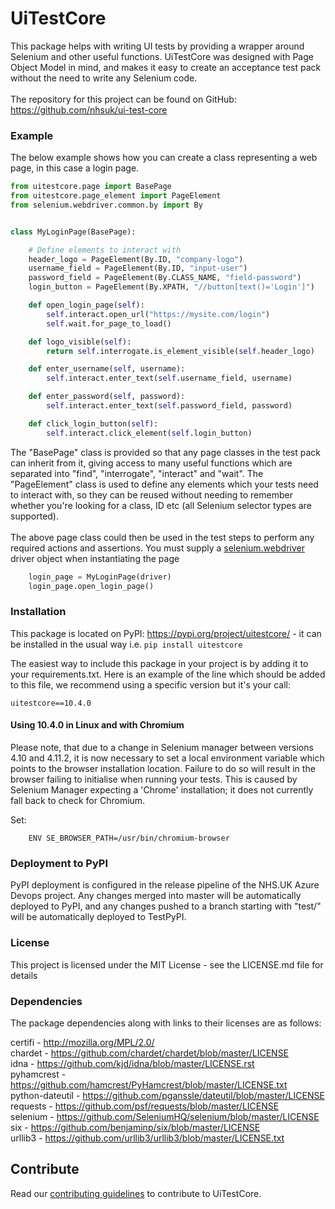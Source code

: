 # UiTestCore

This package helps with writing UI tests by providing a wrapper around Selenium and other useful functions. UiTestCore was designed with Page Object Model in mind, and makes it easy to create an acceptance test pack without the need to write any Selenium code.<br><br>
The repository for this project can be found on GitHub: https://github.com/nhsuk/ui-test-core

### Example

The below example shows how you can create a class representing a web page, in this case a login page.

```python
from uitestcore.page import BasePage
from uitestcore.page_element import PageElement
from selenium.webdriver.common.by import By


class MyLoginPage(BasePage):

    # Define elements to interact with
    header_logo = PageElement(By.ID, "company-logo")
    username_field = PageElement(By.ID, "input-user")
    password_field = PageElement(By.CLASS_NAME, "field-password")
    login_button = PageElement(By.XPATH, "//button[text()='Login']")

    def open_login_page(self):
        self.interact.open_url("https://mysite.com/login")
        self.wait.for_page_to_load()

    def logo_visible(self):
        return self.interrogate.is_element_visible(self.header_logo)

    def enter_username(self, username):
        self.interact.enter_text(self.username_field, username)

    def enter_password(self, password):
        self.interact.enter_text(self.password_field, password)

    def click_login_button(self):
        self.interact.click_element(self.login_button)
```

The "BasePage" class is provided so that any page classes in the test pack can inherit from it, giving access to many useful functions which are separated into "find", "interrogate", "interact" and "wait". The "PageElement" class is used to define any elements which your tests need to interact with, so they can be reused without needing to remember whether you're looking for a class, ID etc (all Selenium selector types are supported).<br><br>
The above page class could then be used in the test steps to perform any required actions and assertions.
You must supply a [selenium.webdriver](https://selenium-python.readthedocs.io/api.html) driver object when instantiating the page


```python
    login_page = MyLoginPage(driver)
    login_page.open_login_page()
```

### Installation
This package is located on PyPI: https://pypi.org/project/uitestcore/ - it can be installed in the usual way i.e. `pip install uitestcore`

The easiest way to include this package in your project is by adding it to your requirements.txt. 
Here is an example of the line which should be added to this file, we recommend using a specific version but it's your call: 

`uitestcore==10.4.0`


#### Using 10.4.0 in Linux and with Chromium

Please note, that due to a change in Selenium manager between versions 4.10 and 4.11.2, it is now necessary to set a local environment variable which points to the browser installation location.
Failure to do so will result in the browser failing to initialise when running your tests. This is caused by Selenium Manager expecting a 'Chrome' installation; it does not currently
fall back to check for Chromium.

Set:
```
    ENV SE_BROWSER_PATH=/usr/bin/chromium-browser
```

### Deployment to PyPI
PyPI deployment is configured in the release pipeline of the NHS.UK Azure Devops project. Any changes merged into master will be automatically deployed to PyPI, and any changes pushed to a branch starting with "test/" will be automatically deployed to TestPyPI.


### License

This project is licensed under the MIT License - see the LICENSE.md file for details

### Dependencies

The package dependencies along with links to their licenses are as follows:


certifi - http://mozilla.org/MPL/2.0/<br>
chardet - https://github.com/chardet/chardet/blob/master/LICENSE<br>
idna - https://github.com/kjd/idna/blob/master/LICENSE.rst<br>
pyhamcrest - https://github.com/hamcrest/PyHamcrest/blob/master/LICENSE.txt<br>
python-dateutil - https://github.com/pganssle/dateutil/blob/master/LICENSE<br>
requests - https://github.com/psf/requests/blob/master/LICENSE<br>
selenium - https://github.com/SeleniumHQ/selenium/blob/master/LICENSE<br>
six - https://github.com/benjaminp/six/blob/master/LICENSE<br>
urllib3 - https://github.com/urllib3/urllib3/blob/master/LICENSE.txt


## Contribute

Read our [contributing guidelines](CONTRIBUTING.md) to contribute to UiTestCore.